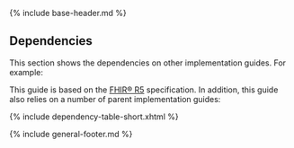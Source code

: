 {% include base-header.md %}

<h2 class="no-number">Dependencies</h2>

This section shows the dependencies on other implementation guides. For example:

This guide is based on the <a href="{{site.data.fhir.path}}">FHIR® R5</a> specification.  In addition, this guide also relies on a number of parent implementation guides:

{% include dependency-table-short.xhtml %}

{% include general-footer.md %}